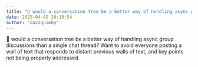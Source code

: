 ```yaml
---
title: "💭 would a conversation tree be a better way of handling async group discussions than..."
date: 2025-04-05 20:19:54
author: "qazzquimby"
---
```


💭 would a conversation tree be a better way of handling async group discussions than a single chat thread? Want to avoid everyone posting a wall of text that responds to distant previous walls of text, and key points not being properly addressed.